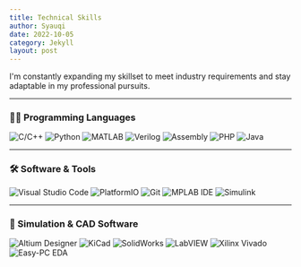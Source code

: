 ```yaml
---
title: Technical Skills
author: Syauqi
date: 2022-10-05
category: Jekyll
layout: post
---
```


I'm constantly expanding my skillset to meet industry requirements and stay adaptable in my professional pursuits.

***

### 👨‍💻 Programming Languages

<p>
    <img src="https://img.shields.io/badge/C%2FC++-00599C?style=for-the-badge&logo=cplusplus&logoColor=white" alt="C/C++"/>
    <img src="https://img.shields.io/badge/Python-3776AB?style=for-the-badge&logo=python&logoColor=white" alt="Python"/>
    <img src="https://img.shields.io/badge/MATLAB-0076A8?style=for-the-badge&logo=mathworks&logoColor=white" alt="MATLAB"/>
    <img src="https://img.shields.io/badge/Verilog-8E24AA?style=for-the-badge" alt="Verilog"/>
    <img src="https://img.shields.io/badge/Assembly-A186BE?style=for-the-badge" alt="Assembly"/>
    <img src="https://img.shields.io/badge/PHP-777BB4?style=for-the-badge&logo=php&logoColor=white" alt="PHP"/>
    <img src="https://img.shields.io/badge/Java-f89820?style=for-the-badge&logo=java&logoColor=white" alt="Java"/>
</p>

***

### 🛠️ Software & Tools

<p>
    <img src="https://img.shields.io/badge/Visual_Studio_Code-007ACC?style=for-the-badge&logo=visualstudiocode&logoColor=white" alt="Visual Studio Code"/>
    <img src="https://img.shields.io/badge/PlatformIO-FF7F00?style=for-the-badge&logo=platformio&logoColor=white" alt="PlatformIO"/>
    <img src="https://img.shields.io/badge/Git-F05032?style=for-the-badge&logo=git&logoColor=white" alt="Git"/>
    <img src="https://img.shields.io/badge/MPLAB_IDE-DA291C?style=for-the-badge" alt="MPLAB IDE"/>
    <img src="https://img.shields.io/badge/Simulink-0076A8?style=for-the-badge&logo=mathworks&logoColor=white" alt="Simulink"/>
</p>

***

### 🎨 Simulation & CAD Software

<p>
    <img src="https://img.shields.io/badge/Altium_Designer-A5915F?style=for-the-badge&logo=altiumdesigner&logoColor=white" alt="Altium Designer"/>
    <img src="https://img.shields.io/badge/KiCad-5C92B2?style=for-the-badge&logo=kicad&logoColor=white" alt="KiCad"/>
    <img src="https://img.shields.io/badge/SolidWorks-DA1F28?style=for-the-badge&logo=solidworks&logoColor=white" alt="SolidWorks"/>
    <img src="https://img.shields.io/badge/LabVIEW-FFDB00?style=for-the-badge" alt="LabVIEW"/>
    <img src="https://img.shields.io/badge/Xilinx_Vivado-8E24AA?style=for-the-badge&logo=xilinx&logoColor=white" alt="Xilinx Vivado"/>
    <img src="https://img.shields.io/badge/Easy--PC-004B8D?style=for-the-badge" alt="Easy-PC EDA"/>
</p>